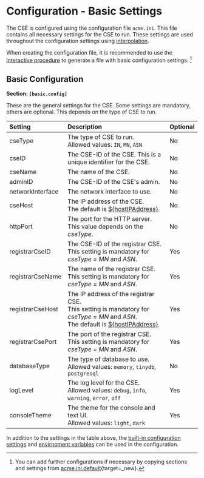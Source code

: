 # Configuration - Basic Settings

The CSE is configured using the configuration file `acme.ini`. This file contains all necessary settings for the CSE to run. 
These settings are used throughout the configuration settings using [interpolation](Configuration-introduction.md#settings-interpolation).

When creating the configuration file, it is recommended to use the [interactive procedure](../setup/Installation.md#guided-onboarding) to generate a file with basic configuration settings. [^1]

[^1]:You can add further configurations if necessary by copying sections and settings from [acme.ini.default](https://github.com/ankraft/ACME-oneM2M-CSE/blob/master/acme/init/acme.ini.default){target=_new}.


## Basic Configuration

**Section: `[basic.config]`**

These are the general settings for the CSE.
Some settings are mandatory, others are optional. This depends on the type of CSE to run.

| Setting          | Description                                                                                                                                                                                         | Optional |
|:-----------------|:----------------------------------------------------------------------------------------------------------------------------------------------------------------------------------------------------|:---------|
| cseType          | The type of CSE to run.<br/>Allowed values: `IN`, `MN`, `ASN`                                                                                                                                       | No       |
| cseID            | The CSE-ID of the CSE. This is a unique identifier for the CSE.                                                                                                                                     | No       |
| cseName          | The name of the CSE.                                                                                                                                                                                | No       |
| adminID          | The CSE-ID of the CSE's admin.                                                                                                                                                                      | No       |
| networkInterface | The network interface to use.                                                                                                                                                                       | No       |
| cseHost          | The IP address of the CSE.<br/>The default is [${hostIPAddress}](../setup/Configuration-introduction.md#command-line-arguments).                                                                    | No       |
| httpPort         | The port for the HTTP server.<br/>This value depends on the *cseType*.                                                                                                                              | No       |
| registrarCseID   | The CSE-ID of the registrar CSE.<br/>This setting is mandatory for *cseType* = *MN* and *ASN*.                                                                                                      | Yes      |
| registrarCseName | The name of the registrar CSE.<br/>This setting is mandatory for *cseType* = *MN* and *ASN*.                                                                                                        | Yes      |
| registrarCseHost | The IP address of the registrar CSE.<br/>This setting is mandatory for *cseType* = *MN* and *ASN*.<br/>The default is [${hostIPAddress}](../setup/Configuration-introduction.md#built-in-settings). | Yes      |
| registrarCsePort | The port of the registrar CSE.<br/>This setting is mandatory for *cseType* = *MN* and *ASN*.                                                                                                        | Yes      |
| databaseType     | The type of database to use.<br/>Allowed values: `memory`, `tinydb`, `postgresql`                                                                                                                   | No       |
| logLevel         | The log level for the CSE.<br/>Allowed values: `debug`, `info`, `warning`, `error`, `off`                                                                                                           | Yes      |
| consoleTheme     | The theme for the console and text UI.<br/>Allowed values: `light`, `dark`                                                                                                                          | Yes      |

In addition to the settings in the table above, the [built-in configuration settings](../setup/Configuration-introduction.md#built-in-settings) 
and [envirnoment variables](../setup/Configuration-introduction.md#environment-variables) can be used in the configuration.

